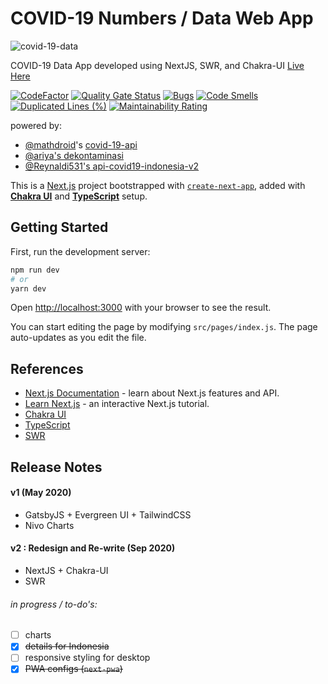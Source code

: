 # COVID-19 Numbers / Data Web App

![covid-19-data](https://socialify.git.ci/sozonome/covid-19-data/image?description=1&owner=1&theme=Dark)

COVID-19 Data App
developed using NextJS, SWR, and Chakra-UI
[Live Here](http://covid19.sznm.dev/)

[![CodeFactor](https://www.codefactor.io/repository/github/sozonome/covid-19-data/badge/master)](https://www.codefactor.io/repository/github/sozonome/covid-19-data/overview/master) [![Quality Gate Status](https://sonarcloud.io/api/project_badges/measure?project=sozonome_covid-19-data&metric=alert_status)](https://sonarcloud.io/dashboard?id=sozonome_covid-19-data) [![Bugs](https://sonarcloud.io/api/project_badges/measure?project=sozonome_covid-19-data&metric=bugs)](https://sonarcloud.io/dashboard?id=sozonome_covid-19-data) [![Code Smells](https://sonarcloud.io/api/project_badges/measure?project=sozonome_covid-19-data&metric=code_smells)](https://sonarcloud.io/dashboard?id=sozonome_covid-19-data) [![Duplicated Lines (%)](https://sonarcloud.io/api/project_badges/measure?project=sozonome_covid-19-data&metric=duplicated_lines_density)](https://sonarcloud.io/dashboard?id=sozonome_covid-19-data) [![Maintainability Rating](https://sonarcloud.io/api/project_badges/measure?project=sozonome_covid-19-data&metric=sqale_rating)](https://sonarcloud.io/dashboard?id=sozonome_covid-19-data)

powered by:

- [@mathdroid](https://github.com/mathdroid/covid-19-api)'s [covid-19-api](https://covid19.mathdro.id/)
- [@ariya's dekontaminasi](https://github.com/ariya/dekontaminasi)
- [@Reynaldi531's api-covid19-indonesia-v2](https://github.com/Reynadi531/api-covid19-indonesia-v2)

This is a [Next.js](https://nextjs.org/) project bootstrapped with [`create-next-app`](https://github.com/vercel/next.js/tree/canary/packages/create-next-app), added with [**Chakra UI**](https://chakra-ui.com) and [**TypeScript**](https://typescriptlang.org) setup.

## Getting Started

First, run the development server:

```bash
npm run dev
# or
yarn dev
```

Open [http://localhost:3000](http://localhost:3000) with your browser to see the result.

You can start editing the page by modifying `src/pages/index.js`. The page auto-updates as you edit the file.

## References

- [Next.js Documentation](https://nextjs.org/docs) - learn about Next.js features and API.
- [Learn Next.js](https://nextjs.org/learn) - an interactive Next.js tutorial.
- [Chakra UI](https://chakra-ui.com)
- [TypeScript](https://typescriptlang.org)
- [SWR](https://swr.now.sh/)

## Release Notes

#### v1 (May 2020)

- GatsbyJS + Evergreen UI + TailwindCSS
- Nivo Charts

#### v2 : Redesign and Re-write (Sep 2020)

- NextJS + Chakra-UI
- SWR

###### in progress / to-do's:

- [ ] charts
- [x] ~~details for Indonesia~~
- [ ] responsive styling for desktop
- [x] ~~PWA configs (`next-pwa`)~~
